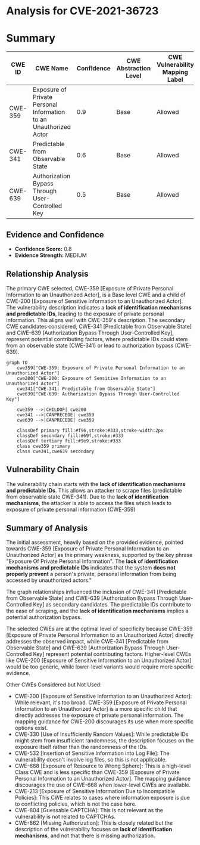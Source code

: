 # Analysis for CVE-2021-36723

# Summary
| CWE ID | CWE Name | Confidence | CWE Abstraction Level | CWE Vulnerability Mapping Label | CWE-Vulnerability Mapping Notes |
|---|---|---|---|---|---|
| CWE-359 | Exposure of Private Personal Information to an Unauthorized Actor | 0.9 | Base | Allowed | Primary CWE |
| CWE-341 | Predictable from Observable State | 0.6 | Base | Allowed | Secondary Candidate |
| CWE-639 | Authorization Bypass Through User-Controlled Key | 0.5 | Base | Allowed | Secondary Candidate |

## Evidence and Confidence

*   **Confidence Score:** 0.8
*   **Evidence Strength:** MEDIUM

## Relationship Analysis
The primary CWE selected, CWE-359 [Exposure of Private Personal Information to an Unauthorized Actor], is a Base level CWE and a child of CWE-200 [Exposure of Sensitive Information to an Unauthorized Actor]. The vulnerability description indicates a **lack of identification mechanisms and predictable IDs**, leading to the exposure of private personal information. This aligns well with CWE-359's description. The secondary CWE candidates considered, CWE-341 [Predictable from Observable State] and CWE-639 [Authorization Bypass Through User-Controlled Key], represent potential contributing factors, where predictable IDs could stem from an observable state (CWE-341) or lead to authorization bypass (CWE-639).

```mermaid
graph TD
    cwe359["CWE-359: Exposure of Private Personal Information to an Unauthorized Actor"]
    cwe200["CWE-200: Exposure of Sensitive Information to an Unauthorized Actor"]
    cwe341["CWE-341: Predictable from Observable State"]
    cwe639["CWE-639: Authorization Bypass Through User-Controlled Key"]

    cwe359 -->|CHILDOF| cwe200
    cwe341 -->|CANPRECEDE| cwe359
    cwe639 -->|CANPRECEDE| cwe359

    classDef primary fill:#f96,stroke:#333,stroke-width:2px
    classDef secondary fill:#69f,stroke:#333
    classDef tertiary fill:#9e9,stroke:#333
    class cwe359 primary
    class cwe341,cwe639 secondary
```

## Vulnerability Chain
The vulnerability chain starts with the **lack of identification mechanisms and predictable IDs**. This allows an attacker to scrape files (predictable from observable state CWE-341). Due to the **lack of identification mechanisms**, the attacker is able to access the files which leads to exposure of private personal information (CWE-359)

## Summary of Analysis
The initial assessment, heavily based on the provided evidence, pointed towards CWE-359 [Exposure of Private Personal Information to an Unauthorized Actor] as the primary weakness, supported by the key phrase "Exposure Of Private Personal Information". The **lack of identification mechanisms and predictable IDs** indicates that the system **does not properly prevent** a person's private, personal information from being accessed by unauthorized actors."

The graph relationships influenced the inclusion of CWE-341 [Predictable from Observable State] and CWE-639 [Authorization Bypass Through User-Controlled Key] as secondary candidates. The predictable IDs contribute to the ease of scraping, and the **lack of identification mechanisms** implies a potential authorization bypass.

The selected CWEs are at the optimal level of specificity because CWE-359 [Exposure of Private Personal Information to an Unauthorized Actor] directly addresses the observed impact, while CWE-341 [Predictable from Observable State] and CWE-639 [Authorization Bypass Through User-Controlled Key] represent potential contributing factors. Higher-level CWEs like CWE-200 [Exposure of Sensitive Information to an Unauthorized Actor] would be too generic, while lower-level variants would require more specific evidence.

Other CWEs Considered but Not Used:

*   CWE-200 [Exposure of Sensitive Information to an Unauthorized Actor]: While relevant, it's too broad. CWE-359 [Exposure of Private Personal Information to an Unauthorized Actor] is a more specific child that directly addresses the exposure of private personal information. The mapping guidance for CWE-200 discourages its use when more specific options exist.
*   CWE-330 [Use of Insufficiently Random Values]: While predictable IDs might stem from insufficient randomness, the description focuses on the exposure itself rather than the randomness of the IDs.
*   CWE-532 [Insertion of Sensitive Information into Log File]: The vulnerability doesn't involve log files, so this is not applicable.
*   CWE-668 [Exposure of Resource to Wrong Sphere]: This is a high-level Class CWE and is less specific than CWE-359 [Exposure of Private Personal Information to an Unauthorized Actor]. The mapping guidance discourages the use of CWE-668 when lower-level CWEs are available.
*   CWE-213 [Exposure of Sensitive Information Due to Incompatible Policies]: This CWE relates to cases where information exposure is due to conflicting policies, which is not the case here.
*   CWE-804 [Guessable CAPTCHA]: This is not relevant as the vulnerability is not related to CAPTCHAs.
*   CWE-862 [Missing Authorization]: This is closely related but the description of the vulnerability focuses on **lack of identification mechanisms**, and not that there is missing authorization.